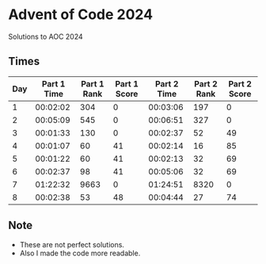 # Advent of Code 2024
Solutions to AOC 2024

## Times
| Day | Part 1 Time | Part 1 Rank | Part 1 Score | Part 2 Time | Part 2 Rank | Part 2 Score |
|-----|-------------|-------------|--------------|-------------|-------------|--------------|
| 1   | 00:02:02    | 304         | 0            | 00:03:06    | 197         | 0            |
| 2   | 00:05:09    | 545         | 0            | 00:06:51    | 327         | 0            |
| 3   | 00:01:33    | 130         | 0            | 00:02:37    | 52          | 49           |
| 4   | 00:01:07    | 60          | 41           | 00:02:14    | 16          | 85           |
| 5   | 00:01:22    | 60          | 41           | 00:02:13    | 32          | 69           |
| 6   | 00:02:37    | 98          | 41           | 00:05:06    | 32          | 69           |
| 7   | 01:22:32    | 9663        | 0            | 01:24:51    | 8320        | 0            |
| 8   | 00:02:38    | 53          | 48           | 00:04:44    | 27          | 74           |

## Note
* These are not perfect solutions.
* Also I made the code more readable.

